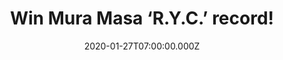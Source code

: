 ---
campaign-uuid: "c-0eda70f0-f5eb-48f2-8a38-1ed0c1e70d9b"
type: "Competition"
category: "Music"
date: "2020-01-27T07:00:00.000Z"
end-date: "2020-02-27T23:59:00.000Z"
disable-form: false
is_promoted: false
has_entry_page: true
title: "Win Mura Masa ‘R.Y.C.’ record!"
competition-description: "<p>We are giving away the second studio album by the British\
  \ producer and musician Mura Masa: ‘R.Y.C’. The album includes the singles 'I Don't\
  \ Think I Can Do This Again' featuring the amazing Clairo, 'No Hope Generation'\
  \ or 'Deal Wiv It' featuring the incredible slowthai.</p>\n<p>Click below for a\
  \ chance to win.</p>\n"
hero-header: "Win Mura Masa ‘R.Y.C.’ record!"
terms-confirmation: "N/A"
banner-img: "https://assets.expresslyapp.com/asset-647b4e91-c734-4ecb-baba-6f7cbc880d58.jpg"
logo-left-href: "aaa.nme.com"
logo-left-image: "https://assets.expresslyapp.com/asset-10953888-0637-403c-ae90-c0d1f26838a8.jpg"
logo-left-title: "NME AAA"
bg-image-hero: "https://assets.expresslyapp.com/asset-2b0d4411-dc08-47db-b1cb-076fda26a456.jpg"
bg-image-first: "https://assets.expresslyapp.com/asset-0102655e-266d-4495-93ad-6886d5e6734e.jpg"
section1-content: "<p> ‘R.Y.C.’ is the second studio album by the British producer\
  \ and musician Mura Masa. This second record is the follow up to his eponymous debut\
  \ album, released in 2017. It includes the singles 'I Don't Think I Can Do This\
  \ Again' featuring Clairo, 'No Hope Generation' and 'Deal Wiv It' featuring slowthai.</p>\n\
  <p>Enter below and it could be yours!</p>\n"
entry-title: "Win Mura Masa ‘R.Y.C.’ record!"
entry-content: "<p>Enter the draw to win Mura Masa ‘R.Y.C.’ record by completing the\
  \ form below before 23:59 on the 27th of February 2019.</p>\n"
has-winner: false
prize-description: "Mura Masa ‘R.Y.C.’ record!"
special-conditions: "Multiple entries are allowed up to one every day.\r\n\r\nThis\
  \ competition is also available on: https://club.expressly.io/competitions/mura-masa-album-giveaway"
country-restrictions:
- "GB"
---
